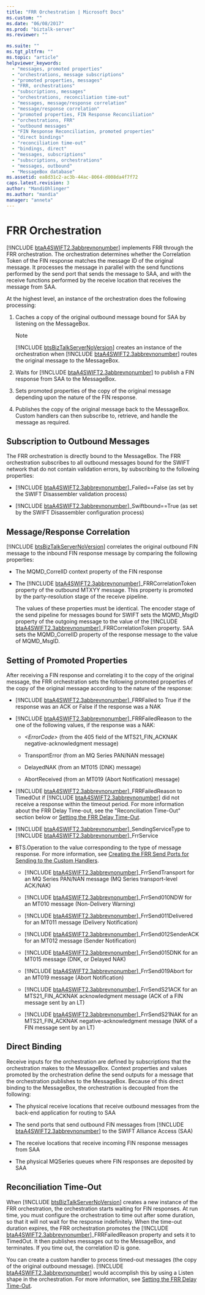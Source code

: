 ```yaml
---
title: "FRR Orchestration | Microsoft Docs"
ms.custom: ""
ms.date: "06/08/2017"
ms.prod: "biztalk-server"
ms.reviewer: ""

ms.suite: ""
ms.tgt_pltfrm: ""
ms.topic: "article"
helpviewer_keywords: 
  - "messages, promoted properties"
  - "orchestrations, message subscriptions"
  - "promoted properties, messages"
  - "FRR, orchestrations"
  - "subscriptions, messages"
  - "orchestrations, reconciliation time-out"
  - "messages, message/response correlation"
  - "message/response correlation"
  - "promoted properties, FIN Response Reconciliation"
  - "orchestrations, FRR"
  - "outbound messages"
  - "FIN Response Reconciliation, promoted properties"
  - "direct bindings"
  - "reconciliation time-out"
  - "bindings, direct"
  - "messages, subscriptions"
  - "subscriptions, orchestrations"
  - "messages, outbound"
  - "MessageBox database"
ms.assetid: ea8d31c2-ac3b-44ac-8064-d008da4f7f72
caps.latest.revision: 3
author: "MandiOhlinger"
ms.author: "mandia"
manager: "anneta"
---
```

# FRR Orchestration
[!INCLUDE [btaA4SWIFT2.3abbrevnonumber](../../includes/btaa4swift2-3abbrevnonumber-md.md)] implements FRR through the FRR orchestration. The orchestration determines whether the Correlation Token of the FIN response matches the message ID of the original message. It processes the message in parallel with the send functions performed by the send port that sends the message to SAA, and with the receive functions performed by the receive location that receives the message from SAA.  
  
 At the highest level, an instance of the orchestration does the following processing:  
  
1. Caches a copy of the original outbound message bound for SAA by listening on the MessageBox.  
  
   > [!NOTE]
   >  [!INCLUDE [btsBizTalkServerNoVersion](../../includes/btsbiztalkservernoversion-md.md)] creates an instance of the orchestration when [!INCLUDE [btaA4SWIFT2.3abbrevnonumber](../../includes/btaa4swift2-3abbrevnonumber-md.md)] routes the original message to the MessageBox.  
  
2. Waits for [!INCLUDE [btaA4SWIFT2.3abbrevnonumber](../../includes/btaa4swift2-3abbrevnonumber-md.md)] to publish a FIN response from SAA to the MessageBox.  
  
3. Sets promoted properties of the copy of the original message depending upon the nature of the FIN response.  
  
4. Publishes the copy of the original message back to the MessageBox. Custom handlers can then subscribe to, retrieve, and handle the message as required.  
  
## Subscription to Outbound Messages  
 The FRR orchestration is directly bound to the MessageBox. The FRR orchestration subscribes to all outbound messages bound for the SWIFT network that do not contain validation errors, by subscribing to the following properties:  
  
- [!INCLUDE [btaA4SWIFT2.3abbrevnonumber](../../includes/btaa4swift2-3abbrevnonumber-md.md)]_Failed==False (as set by the SWIFT Disassembler validation process)  
  
- [!INCLUDE [btaA4SWIFT2.3abbrevnonumber](../../includes/btaa4swift2-3abbrevnonumber-md.md)]_Swiftbound==True (as set by the SWIFT Disassembler configuration process)  
  
## Message/Response Correlation  
 [!INCLUDE [btsBizTalkServerNoVersion](../../includes/btsbiztalkservernoversion-md.md)] correlates the original outbound FIN message to the inbound FIN response message by comparing the following properties:  
  
- The MQMD_CorrelID context property of the FIN response  
  
- The [!INCLUDE [btaA4SWIFT2.3abbrevnonumber](../../includes/btaa4swift2-3abbrevnonumber-md.md)]_FRRCorrelationToken property of the outbound MTXYY message. This property is promoted by the party-resolution stage of the receive pipeline.  
  
  The values of these properties must be identical. The encoder stage of the send pipeline for messages bound for SWIFT sets the MQMD_MsgID property of the outgoing message to the value of the [!INCLUDE [btaA4SWIFT2.3abbrevnonumber](../../includes/btaa4swift2-3abbrevnonumber-md.md)]_FRRCorrelationToken property. SAA sets the MQMD_CorrelID property of the response message to the value of MQMD_MsgID.  
  
## Setting of Promoted Properties  
 After receiving a FIN response and correlating it to the copy of the original message, the FRR orchestration sets the following promoted properties of the copy of the original message according to the nature of the response:  
  
- [!INCLUDE [btaA4SWIFT2.3abbrevnonumber](../../includes/btaa4swift2-3abbrevnonumber-md.md)]_FRRFailed to True if the response was an ACK or False if the response was a NAK  
  
- [!INCLUDE [btaA4SWIFT2.3abbrevnonumber](../../includes/btaa4swift2-3abbrevnonumber-md.md)]_FRRFailedReason to the one of the following values, if the response was a NAK:  
  
  -   *\<ErrorCode\>* (from the 405 field of the MTS21_FIN_ACKNAK negative-acknowledgment message)  
  
  -   TransportError (from an MQ Series PAN/NAN message)  
  
  -   DelayedNAK (from an MT015 (DNK) message)  
  
  -   AbortReceived (from an MT019 (Abort Notification) message)  
  
- [!INCLUDE [btaA4SWIFT2.3abbrevnonumber](../../includes/btaa4swift2-3abbrevnonumber-md.md)]_FRRFailedReason to TimedOut if [!INCLUDE [btaA4SWIFT2.3abbrevnonumber](../../includes/btaa4swift2-3abbrevnonumber-md.md)] did not receive a response within the timeout period. For more information about the FRR Delay Time-out, see the "Reconciliation Time-Out" section below or [Setting the FRR Delay Time-Out](../../adapters-and-accelerators/accelerator-swift/setting-the-frr-delay-time-out.md).  
  
- [!INCLUDE [btaA4SWIFT2.3abbrevnonumber](../../includes/btaa4swift2-3abbrevnonumber-md.md)]_SendingServiceType to [!INCLUDE [btaA4SWIFT2.3abbrevnonumber](../../includes/btaa4swift2-3abbrevnonumber-md.md)]_FrrService  
  
- BTS.Operation to the value corresponding to the type of message response. For more information, see [Creating the FRR Send Ports for Sending to the Custom Handlers](../../adapters-and-accelerators/accelerator-swift/creating-the-frr-send-ports-for-sending-to-the-custom-handlers.md).  
  
  - [!INCLUDE [btaA4SWIFT2.3abbrevnonumber](../../includes/btaa4swift2-3abbrevnonumber-md.md)]_FrrSendTransport for an MQ Series PAN/NAN message (MQ Series transport-level ACK/NAK)  
  
  - [!INCLUDE [btaA4SWIFT2.3abbrevnonumber](../../includes/btaa4swift2-3abbrevnonumber-md.md)]_FrrSend010NDW for an MT010 message (Non-Delivery Warning)  
  
  - [!INCLUDE [btaA4SWIFT2.3abbrevnonumber](../../includes/btaa4swift2-3abbrevnonumber-md.md)]_FrrSend011Delivered for an MT011 message (Delivery Notification)  
  
  - [!INCLUDE [btaA4SWIFT2.3abbrevnonumber](../../includes/btaa4swift2-3abbrevnonumber-md.md)]_FrrSend012SenderACK for an MT012 message (Sender Notification)  
  
  - [!INCLUDE [btaA4SWIFT2.3abbrevnonumber](../../includes/btaa4swift2-3abbrevnonumber-md.md)]_FrrSend015DNK for an MT015 message (DNK, or Delayed NAK)  
  
  - [!INCLUDE [btaA4SWIFT2.3abbrevnonumber](../../includes/btaa4swift2-3abbrevnonumber-md.md)]_FrrSend019Abort for an MT019 message (Abort Notification)  
  
  - [!INCLUDE [btaA4SWIFT2.3abbrevnonumber](../../includes/btaa4swift2-3abbrevnonumber-md.md)]_FrrSendS21ACK for an MTS21_FIN_ACKNAK acknowledgment message (ACK of a FIN message sent by an LT)  
  
  - [!INCLUDE [btaA4SWIFT2.3abbrevnonumber](../../includes/btaa4swift2-3abbrevnonumber-md.md)]_FrrSendS21NAK for an MTS21_FIN_ACKNAK negative-acknowledgment message (NAK of a FIN message sent by an LT)  
  
## Direct Binding  
 Receive inputs for the orchestration are defined by subscriptions that the orchestration makes to the MessageBox. Context properties and values promoted by the orchestration define the send outputs for a message that the orchestration publishes to the MessageBox. Because of this direct binding to the MessageBox, the orchestration is decoupled from the following:  
  
- The physical receive locations that receive outbound messages from the back-end application for routing to SAA  
  
- The send ports that send outbound FIN messages from [!INCLUDE [btaA4SWIFT2.3abbrevnonumber](../../includes/btaa4swift2-3abbrevnonumber-md.md)] to the SWIFT Alliance Access (SAA)  
  
- The receive locations that receive incoming FIN response messages from SAA  
  
- The physical MQSeries queues where FIN responses are deposited by SAA  
  
## Reconciliation Time-Out  
 When [!INCLUDE [btsBizTalkServerNoVersion](../../includes/btsbiztalkservernoversion-md.md)] creates a new instance of the FRR orchestration, the orchestration starts waiting for FIN responses. At run time, you must configure the orchestration to time out after some duration, so that it will not wait for the response indefinitely. When the time-out duration expires, the FRR orchestration promotes the [!INCLUDE [btaA4SWIFT2.3abbrevnonumber](../../includes/btaa4swift2-3abbrevnonumber-md.md)]_FRRFailedReason property and sets it to TimedOut. It then publishes messages out to the MessageBox, and terminates. If you time out, the correlation ID is gone.  
  
 You can create a custom handler to process timed-out messages (the copy of the original outbound message). [!INCLUDE [btaA4SWIFT2.3abbrevnonumber](../../includes/btaa4swift2-3abbrevnonumber-md.md)] would accomplish this by using a Listen shape in the orchestration. For more information, see [Setting the FRR Delay Time-Out](../../adapters-and-accelerators/accelerator-swift/setting-the-frr-delay-time-out.md).
